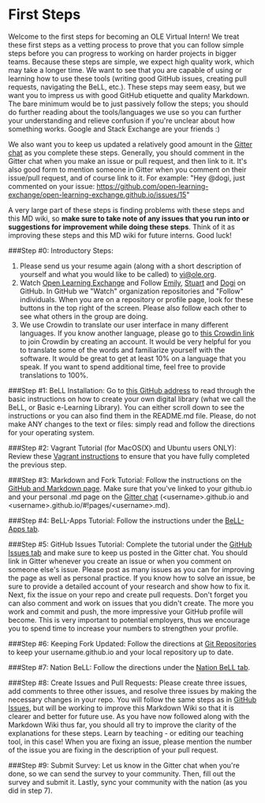 # First Steps

Welcome to the first steps for becoming an OLE Virtual Intern! We treat these first steps as a vetting process to prove that you can follow simple steps before you can progress to working on harder projects in bigger teams. Because these steps are simple, we expect high quality work, which may take a longer time. We want to see that you are capable of using or learning how to use these tools (writing good GitHub issues, creating pull requests, navigating the BeLL, etc.). These steps may seem easy, but we want you to impress us with good GitHub etiquette and quality Markdown. The bare minimum would be to just passively follow the steps; you should do further reading about the tools/languages we use so you can further your understanding and relieve confusion if you're unclear about how something works. Google and Stack Exchange are your friends :)

We also want you to keep us updated a relatively good amount in the [Gitter chat](https://gitter.im/open-learning-exchange/chat) as you complete these steps. Generally, you should comment in the Gitter chat when you make an issue or pull request, and then link to it. It's also good form to mention someone in Gitter when you comment on their issue/pull request, and of course link to it. For example: "Hey @dogi, just commented on your issue: https://github.com/open-learning-exchange/open-learning-exchange.github.io/issues/15"

A very large part of these steps is finding problems with these steps and this MD wiki, so **make sure to take note of any issues that you run into or suggestions for improvement while doing these steps**. Think of it as improving these steps and this MD wiki for future interns. Good luck!

###Step #0: Introductory Steps:
1. Please send us your resume again (along with a short description of yourself and what you would like to be called) to vi@ole.org.
2. Watch [Open Learning Exchange](https://github.com/open-learning-exchange/open-learning-exchange.github.io) and Follow [Emily](https://github.com/EmilyLarkin), [Stuart](https://github.com/sente) and [Dogi](https://github.com/dogi) on GitHub. In GitHub we "Watch" organization repositories and "Follow" individuals. When you are on a repository or profile page, look for these buttons in the top right of the screen. Please also follow each other to see what others in the group are doing.
3. We use Crowdin to translate our user interface in many different languages. If you know another language, please go to [this Crowdin link](https://crowdin.com/project/open-learning-exchange/invite) to join Crowdin by creating an account. It would be very helpful for you to translate some of the words and familiarize yourself with the software. It would be great to get at least 10% on a language that you speak. If you want to spend additional time, feel free to provide translations to 100%.

###Step #1: BeLL Installation:
Go to [this GitHub address](https://github.com/dogi/ole--vagrant-vi) to read through the basic instructions on how to create your own digital library (what we call the BeLL, or Basic e-Learning Library). You can either scroll down to see the instructions or you can also find them in the README.md file. Please, do not make ANY changes to the text or files: simply read and follow the directions for your operating system.

###Step #2: Vagrant Tutorial (for MacOS(X) and Ubuntu users ONLY):
Review these [Vagrant instructions](vagrant.md) to ensure that you have fully completed the previous step.

###Step #3: Markdown and Fork Tutorial:
Follow the instructions on the [GitHub and Markdown page](githubandmarkdown.md). Make sure that you've linked to your github.io and your personal .md page on the [Gitter chat](https://gitter.im/open-learning-exchange/chat) (&lt;username&gt;.github.io and &lt;username&gt;.github.io/#!pages/&lt;username&gt;.md).

###Step #4: BeLL-Apps Tutorial:
Follow the instructions under the [BeLL-Apps tab](bellapps.md).

###Step #5: GitHub Issues Tutorial:
Complete the tutorial under the [GitHub Issues tab](githubissues.md) and make sure to keep us posted in the Gitter chat. You should link in Gitter whenever you create an issue or when you comment on someone else's issue. Please post as many issues as you can for improving the page as well as personal practice. If you know how to solve an issue, be sure to provide a detailed account of your research and show how to fix it. Next, fix the issue on your repo and create pull requests. Don't forget you can also comment and work on issues that you didn't create. The more you work and commit and push, the more impressive your GitHub profile will become. This is very important to potential employers, thus we encourage you to spend time to increase your numbers to strengthen your profile.

###Step #6: Keeping Fork Updated:
Follow the directions at [Git Repositories](gitandrepositories.md) to keep your username.github.io and your local repository up to date.

###Step #7: Nation BeLL:
Follow the directions under the [Nation BeLL tab](nation.md).

###Step #8: Create Issues and Pull Requests:
Please create three issues, add comments to three other issues, and resolve three issues by making the necessary changes in your repo. You will follow the same steps as in [GitHub Issues](githubissues.md), but will be working to improve this Markdown Wiki so that it is clearer and better for future use. As you have now followed along with the Markdown Wiki thus far, you should all try to improve the clarity of the explanations for these steps. Learn by teaching - or editing our teaching tool, in this case! When you are fixing an issue, please mention the number of the issue you are fixing in the description of your pull request.

###Step #9: Submit Survey:
Let us know in the Gitter chat when you're done, so we can send the survey to your community. Then, fill out the survey and submit it. Lastly, sync your community with the nation (as you did in step 7).
